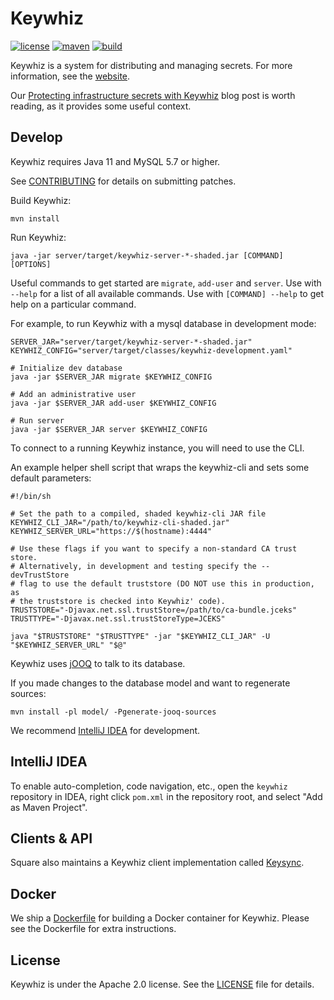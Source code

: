 # Keywhiz

[![license](https://img.shields.io/badge/license-apache_2.0-red.svg?style=flat)](https://raw.githubusercontent.com/square/keywhiz/master/LICENSE)
[![maven](https://img.shields.io/maven-central/v/com.squareup.keywhiz/keywhiz-server.svg)](https://search.maven.org/#search%7Cga%7C1%7Cg%3A%22com.squareup.keywhiz%22)
[![build](https://img.shields.io/travis/square/keywhiz/master.svg?style=flat)](https://travis-ci.org/square/keywhiz)

Keywhiz is a system for distributing and managing secrets.
For more information, see the [website][1].

Our [Protecting infrastructure secrets with Keywhiz][2] blog post is worth
reading, as it provides some useful context.

## Develop

Keywhiz requires Java 11 and MySQL 5.7 or higher.

See [CONTRIBUTING](CONTRIBUTING.md) for details on submitting patches.

Build Keywhiz:

    mvn install

Run Keywhiz:

    java -jar server/target/keywhiz-server-*-shaded.jar [COMMAND] [OPTIONS]

Useful commands to get started are `migrate`, `add-user` and `server`. Use with
`--help` for a list of all available commands. Use with `[COMMAND] --help` to
get help on a particular command.

For example, to run Keywhiz with a mysql database in development mode:

    SERVER_JAR="server/target/keywhiz-server-*-shaded.jar"
    KEYWHIZ_CONFIG="server/target/classes/keywhiz-development.yaml"

    # Initialize dev database
    java -jar $SERVER_JAR migrate $KEYWHIZ_CONFIG

    # Add an administrative user
    java -jar $SERVER_JAR add-user $KEYWHIZ_CONFIG

    # Run server
    java -jar $SERVER_JAR server $KEYWHIZ_CONFIG

To connect to a running Keywhiz instance, you will need to use the CLI.

An example helper shell script that wraps the keywhiz-cli and sets some default parameters:

    #!/bin/sh

    # Set the path to a compiled, shaded keywhiz-cli JAR file
    KEYWHIZ_CLI_JAR="/path/to/keywhiz-cli-shaded.jar"
    KEYWHIZ_SERVER_URL="https://$(hostname):4444"

    # Use these flags if you want to specify a non-standard CA trust store.
    # Alternatively, in development and testing specify the --devTrustStore 
    # flag to use the default truststore (DO NOT use this in production, as
    # the truststore is checked into Keywhiz' code).
    TRUSTSTORE="-Djavax.net.ssl.trustStore=/path/to/ca-bundle.jceks"
    TRUSTTYPE="-Djavax.net.ssl.trustStoreType=JCEKS"

    java "$TRUSTSTORE" "$TRUSTTYPE" -jar "$KEYWHIZ_CLI_JAR" -U "$KEYWHIZ_SERVER_URL" "$@"

Keywhiz uses [jOOQ](http://www.jooq.org/) to talk to its database.

If you made changes to the database model and want to regenerate sources:

    mvn install -pl model/ -Pgenerate-jooq-sources

We recommend [IntelliJ IDEA](https://www.jetbrains.com/idea/) for development.

## IntelliJ IDEA

To enable auto-completion, code navigation, etc., open the `keywhiz` repository in IDEA, 
right click `pom.xml` in the repository root, and select "Add as Maven Project".

## Clients & API

Square also maintains a Keywhiz client implementation called [Keysync](https://github.com/square/keysync).

## Docker

We ship a [Dockerfile](Dockerfile) for building a Docker container for Keywhiz.
Please see the Dockerfile for extra instructions.

## License

Keywhiz is under the Apache 2.0 license. See the [LICENSE](LICENSE) file for details.

[1]: https://square.github.io/keywhiz
[2]: https://developer.squareup.com/blog/protecting-infrastructure-secrets-with-keywhiz
